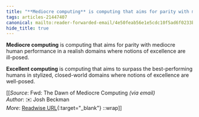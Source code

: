 ```yaml
---
title: "**Mediocre computing** is computing that aims for parity with mediocre ..."
tags: articles-21447407
canonical: mailto:reader-forwarded-email/4e50feab56e1e5cdc10f5ad6f0233b6e
hide_title: true
---
```


**Mediocre computing** is computing that aims for parity with mediocre human performance in a realish domains where notions of excellence are ill-posed.

**Excellent computing** is computing that aims to surpass the best-performing humans in stylized, closed-world domains where notions of excellence are well-posed.


[[_Source_: Fwd: The Dawn of Mediocre Computing _(via email)_<br>
_Author_: ✉️ Josh Beckman<br>
_More_: [Readwise URL](https://readwise.io/open/426307971){:target="_blank"}
::wrap]]